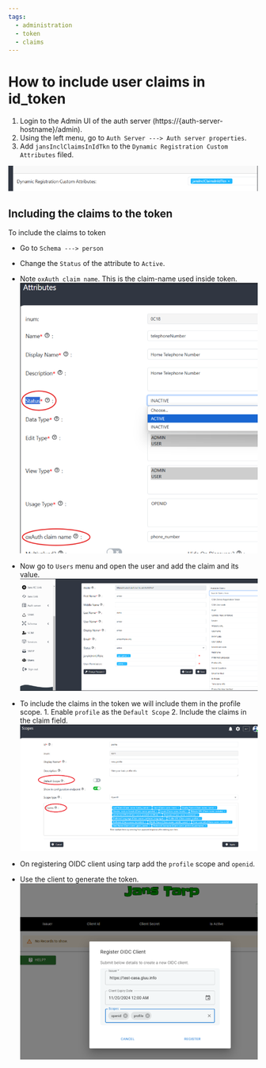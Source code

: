 ```yaml
---
tags:
  - administration
  - token
  - claims
---
```


# How to include user claims in id_token

1. Login to the Admin UI of the auth server (https://{auth-server-hostname}/admin).
2. Using the left menu, go to `Auth Server ---> Auth server properties`.
3. Add `jansInclClaimsInIdTkn` to the `Dynamic Registration Custom Attributes` filed.

![image](../../assets/flex-custom-attribute.png)

## Including the claims to the token

To include the claims to token

* Go to `Schema ---> person`
* Change the `Status` of the attribute to `Active`.
* Note `oxAuth claim name`. This is the claim-name used inside token.
     ![image](../../assets/flex-attributes.png)
* Now go to `Users` menu and open the user and add the claim and its value. 
     ![image](../../assets/flex-new-user.png)

* To include the claims in the token we will include them in the profile scope.
      1. Enable `profile` as the `Default Scope`
      2. Include the claims in the claim field.
          ![image](../../assets/flex-add-claims.png)
* On registering OIDC client using tarp add the `profile` scope and `openid`.
* Use the client to generate the token.
![image](../../assets/flex-jans-tarp.png)
